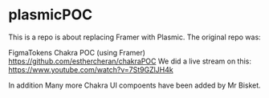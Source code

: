 # plasmicPOC

This is a repo is about replacing Framer with Plasmic. The original repo was:

FigmaTokens Chakra POC (using Framer) 
https://github.com/esthercheran/chakraPOC
We did a live stream on this: https://www.youtube.com/watch?v=7St9GZlJH4k 


In addition
Many more Chakra UI compoents have been added by Mr Bisket.
